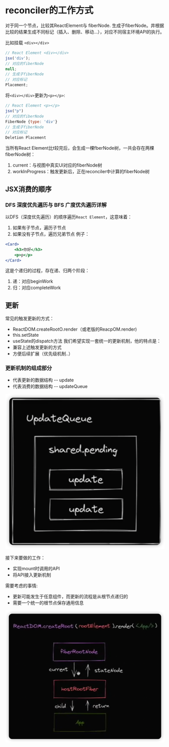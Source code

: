 # reconciler的工作方式

对于同一个节点，比较其ReactElement与 fiberNode. 生成子fiberNode。井根据比较的结果生成不同标记（插入、删除、移动…），对应不同宿主环境APl的执行。

比如挂载 `<div></div>`

```js
// React Element <div></div>
jsx('div');
// 对应的fiberNode
null;
// 生成子fiberNode
// 对应标记
Placement;
```

将`<div></div>`更新为`<p></p>`:

```js
// React Element <p></p>
jsx("p")
// 对应的fiberNode
FiberNode {type: 'div'}
// 生成子fiberNode
// 对应标记
Deletion Placement
```

当所有React Element比t较完后，会生成一棵fberNode树，一共会存在两棵fiberNode树：

1. current：与视图中真实Ul对应的fiberNode树
2. workInProgress：触发更新后，正在reconciler中计算的fiberNode树

## JSX消费的顺序

### DFS 深度优先遍历与 BFS 广度优先遍历详解

以DFS（深度优先遍历）的顺序遍历`React Element`，这意味着：

1. 如果有子节点，遍历子节点
2. 如果没有子节点，遍历兄弟节点
   例子：

```jsx
<Card>
	<h3>你好</h3>
	<p>p</p>
</Card>
```
这是个递归的过程，存在递、归两个阶段：
1. 递：对应beginWork
2. 归：对应completeWork

## 更新

常见的触发更新的方式：
* ReactDOM.createRootO.render（或老版的ReacpOM.render)
* this.setState
* useState的dispatch方法
我们希望实现一套统一的更新机制，他的特点是：
* 兼容上述触发更新的方式
* 方便后续扩展（优先级机制..）

### 更新机制的组成部分
* 代表更新的数据结构 -- update
* 代表消费的数据结构 -- updateQueue

![Alt text](image.png)

接下来要做的工作：
* 实现mount时调用的API
* 将API接入更新机制

需要考虑的事情:
* 更新可能发生于任意组件，而更新的流程是从根节点递归的
* 需要一个统一的根节点保存通用信息

![Alt text](image-1.png)